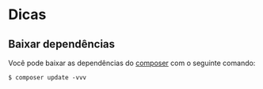 Dicas
=====

Baixar dependências
-------------------

Você pode baixar as dependências do [composer](https://getcomposer.org/) com o seguinte comando:

~~~
$ composer update -vvv
~~~